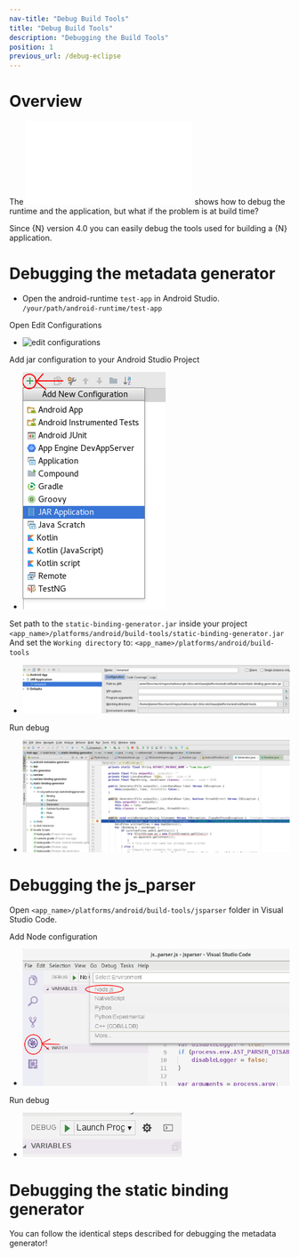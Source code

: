 ```yaml
---
nav-title: "Debug Build Tools"
title: "Debug Build Tools"
description: "Debugging the Build Tools"
position: 1
previous_url: /debug-eclipse
---
```


# Overview

The ![previous article](./debug-native.md) shows how to debug the runtime and the application, but what if the problem is at build time?

Since {N} version 4.0 you can easily debug the tools used for building a {N} application.

# Debugging the metadata generator

* Open the android-runtime `test-app` in Android Studio. `/your/path/android-runtime/test-app`

Open Edit Configurations
* ![edit configurations](./edit-configurations.png)

Add jar configuration to your Android Studio Project
* ![add jar config](./add-jar-config.png)

Set path to the `static-binding-generator.jar` inside your project `<app_name>/platforms/android/build-tools/static-binding-generator.jar`
And set the `Working directory` to:
`<app_name>/platforms/android/build-tools`
* ![path to jar and pwd](./path-to-jar-and-pwd.png)

Run debug
* ![debug brk point](./debug-brk-point.png)

# Debugging the js_parser

Open `<app_name>/platforms/android/build-tools/jsparser` folder in Visual Studio Code.

Add Node configuration
* ![set-node-config](./set-node-config.png)

Run debug
* ![run vscode debug](./run-vscode-debug.png)

# Debugging the static binding generator

You can follow the identical steps described for debugging the metadata generator!